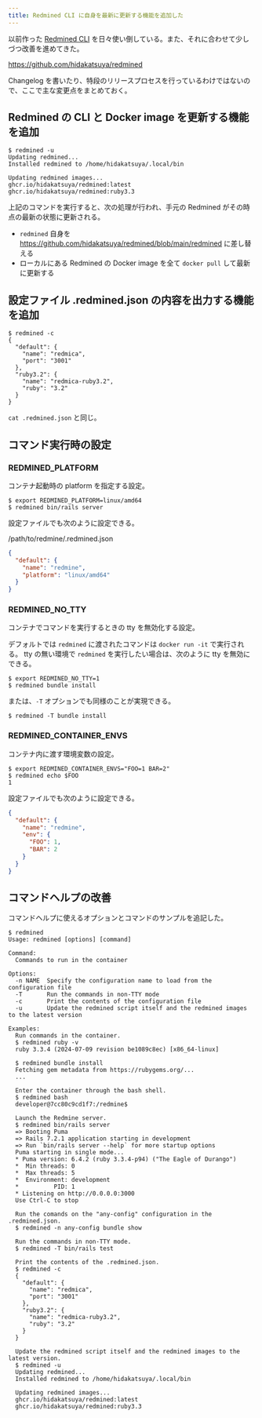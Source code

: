 ```yaml
---
title: Redmined CLI に自身を最新に更新する機能を追加した
---
```


以前作った [Redmined CLI](https://github.com/hidakatsuya/redmined) を日々使い倒している。また、それに合わせて少しづつ改善を進めてきた。

https://github.com/hidakatsuya/redmined

Changelog を書いたり、特段のリリースプロセスを行っているわけではないので、ここで主な変更点をまとめておく。

## Redmined の CLI と Docker image を更新する機能を追加

```
$ redmined -u
Updating redmined...
Installed redmined to /home/hidakatsuya/.local/bin

Updating redmined images...
ghcr.io/hidakatsuya/redmined:latest
ghcr.io/hidakatsuya/redmined:ruby3.3
```

上記のコマンドを実行すると、次の処理が行われ、手元の Redmined がその時点の最新の状態に更新される。

* `redmined` 自身を https://github.com/hidakatsuya/redmined/blob/main/redmined に差し替える
* ローカルにある Redmined の Docker image を全て `docker pull` して最新に更新する

## 設定ファイル .redmined.json の内容を出力する機能を追加

```
$ redmined -c
{
  "default": {
    "name": "redmica",
    "port": "3001"
  },
  "ruby3.2": {
    "name": "redmica-ruby3.2",
    "ruby": "3.2"
  }
}
```

`cat .redmined.json` と同じ。

## コマンド実行時の設定

### REDMINED_PLATFORM

コンテナ起動時の platform を指定する設定。

```
$ export REDMINED_PLATFORM=linux/amd64
$ redmined bin/rails server
```

設定ファイルでも次のように設定できる。

/path/to/redmine/.redmined.json
```json
{
  "default": {
    "name": "redmine",
    "platform": "linux/amd64"
  }
}
```

### REDMINED_NO_TTY

コンテナでコマンドを実行するときの tty を無効化する設定。

デフォルトでは `redmined` に渡されたコマンドは `docker run -it` で実行される。
tty の無い環境で `redmined` を実行したい場合は、次のように tty を無効にできる。

```
$ export REDMINED_NO_TTY=1
$ redmined bundle install
```

または、`-T` オプションでも同様のことが実現できる。
```
$ redmined -T bundle install
```

### REDMINED_CONTAINER_ENVS

コンテナ内に渡す環境変数の設定。

```
$ export REDMINED_CONTAINER_ENVS="FOO=1 BAR=2"
$ redmined echo $FOO
1
```

設定ファイルでも次のように設定できる。

```json
{
  "default": {
    "name": "redmine",
    "env": {
      "FOO": 1,
      "BAR": 2
    }
  }
}
```

## コマンドヘルプの改善

コマンドヘルプに使えるオプションとコマンドのサンプルを追記した。

```
$ redmined
Usage: redmined [options] [command]

Command:
  Commands to run in the container

Options:
  -n NAME  Specify the configuration name to load from the configuration file
  -T       Run the commands in non-TTY mode
  -c       Print the contents of the configuration file
  -u       Update the redmined script itself and the redmined images to the latest version

Examples:
  Run commands in the container.
  $ redmined ruby -v
  ruby 3.3.4 (2024-07-09 revision be1089c8ec) [x86_64-linux]

  $ redmined bundle install
  Fetching gem metadata from https://rubygems.org/...
  ...

  Enter the container through the bash shell.
  $ redmined bash
  developer@7cc80c9cd1f7:/redmine$

  Launch the Redmine server.
  $ redmined bin/rails server
  => Booting Puma
  => Rails 7.2.1 application starting in development
  => Run `bin/rails server --help` for more startup options
  Puma starting in single mode...
  * Puma version: 6.4.2 (ruby 3.3.4-p94) ("The Eagle of Durango")
  *  Min threads: 0
  *  Max threads: 5
  *  Environment: development
  *          PID: 1
  * Listening on http://0.0.0.0:3000
  Use Ctrl-C to stop

  Run the comands on the "any-config" configuration in the .redmined.json.
  $ redmined -n any-config bundle show

  Run the commands in non-TTY mode.
  $ redmined -T bin/rails test

  Print the contents of the .redmined.json.
  $ redmined -c
  {
    "default": {
      "name": "redmica",
      "port": "3001"
    },
    "ruby3.2": {
      "name": "redmica-ruby3.2",
      "ruby": "3.2"
    }
  }

  Update the redmined script itself and the redmined images to the latest version.
  $ redmined -u
  Updating redmined...
  Installed redmined to /home/hidakatsuya/.local/bin

  Updating redmined images...
  ghcr.io/hidakatsuya/redmined:latest
  ghcr.io/hidakatsuya/redmined:ruby3.3
```
